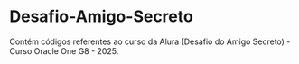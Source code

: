 # Desafio-Amigo-Secreto
Contém códigos referentes ao curso da Alura (Desafio do Amigo Secreto) - Curso Oracle One G8 - 2025.
